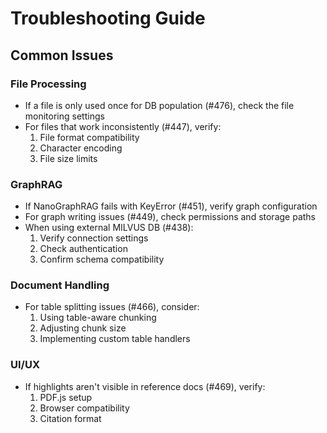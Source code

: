# Troubleshooting Guide

## Common Issues

### File Processing
- If a file is only used once for DB population (#476), check the file monitoring settings
- For files that work inconsistently (#447), verify:
  1. File format compatibility
  2. Character encoding
  3. File size limits

### GraphRAG
- If NanoGraphRAG fails with KeyError (#451), verify graph configuration
- For graph writing issues (#449), check permissions and storage paths
- When using external MILVUS DB (#438):
  1. Verify connection settings
  2. Check authentication
  3. Confirm schema compatibility

### Document Handling
- For table splitting issues (#466), consider:
  1. Using table-aware chunking
  2. Adjusting chunk size
  3. Implementing custom table handlers

### UI/UX
- If highlights aren't visible in reference docs (#469), verify:
  1. PDF.js setup
  2. Browser compatibility
  3. Citation format 
